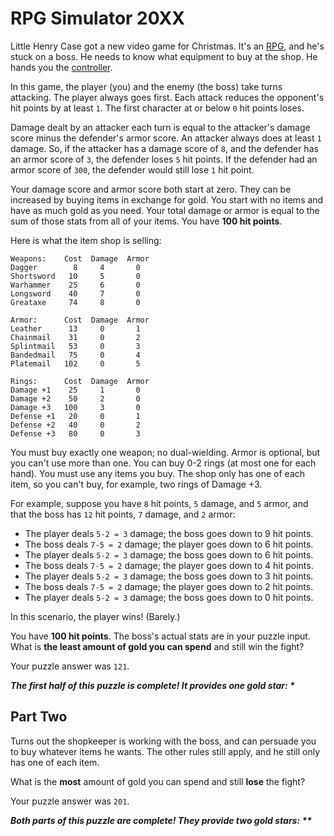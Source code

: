 # RPG Simulator 20XX

Little Henry Case got a new video game for Christmas. It's
an [RPG](https://en.wikipedia.org/wiki/Role-playing_video_game), and he's stuck on a boss. He needs to know what
equipment to buy at the shop. He hands you the [controller](https://en.wikipedia.org/wiki/Game_controller).

In this game, the player (you) and the enemy (the boss) take turns attacking. The player always goes first. Each attack
reduces the opponent's hit points by at least `1`. The first character at or below `0` hit points loses.

Damage dealt by an attacker each turn is equal to the attacker's damage score minus the defender's armor score. An
attacker always does at least `1` damage. So, if the attacker has a damage score of `8`, and the defender has an armor
score of `3`, the defender loses `5` hit points. If the defender had an armor score of `300`, the defender would still
lose `1` hit point.

Your damage score and armor score both start at zero. They can be increased by buying items in exchange for gold. You
start with no items and have as much gold as you need. Your total damage or armor is equal to the sum of those stats
from all of your items. You have **100 hit points**.

Here is what the item shop is selling:

```
Weapons:    Cost  Damage  Armor
Dagger        8     4       0
Shortsword   10     5       0
Warhammer    25     6       0
Longsword    40     7       0
Greataxe     74     8       0

Armor:      Cost  Damage  Armor
Leather      13     0       1
Chainmail    31     0       2
Splintmail   53     0       3
Bandedmail   75     0       4
Platemail   102     0       5

Rings:      Cost  Damage  Armor
Damage +1    25     1       0
Damage +2    50     2       0
Damage +3   100     3       0
Defense +1   20     0       1
Defense +2   40     0       2
Defense +3   80     0       3
```

You must buy exactly one weapon; no dual-wielding. Armor is optional, but you can't use more than one. You can buy 0-2
rings (at most one for each hand). You must use any items you buy. The shop only has one of each item, so you can't buy,
for example, two rings of Damage +3.

For example, suppose you have `8` hit points, `5` damage, and `5` armor, and that the boss has `12` hit points, `7`
damage, and `2` armor:

- The player deals `5-2 = 3` damage; the boss goes down to 9 hit points.
- The boss deals `7-5 = 2` damage; the player goes down to 6 hit points.
- The player deals `5-2 = 3` damage; the boss goes down to 6 hit points.
- The boss deals `7-5 = 2` damage; the player goes down to 4 hit points.
- The player deals `5-2 = 3` damage; the boss goes down to 3 hit points.
- The boss deals `7-5 = 2` damage; the player goes down to 2 hit points.
- The player deals `5-2 = 3` damage; the boss goes down to 0 hit points.

In this scenario, the player wins! (Barely.)

You have **100 hit points**. The boss's actual stats are in your puzzle input. What is **the least amount of gold you
can spend** and still win the fight?

Your puzzle answer was `121`.

*__The first half of this puzzle is complete! It provides one gold star: *__*

## Part Two

Turns out the shopkeeper is working with the boss, and can persuade you to buy whatever items he wants. The other rules
still apply, and he still only has one of each item.

What is the **most** amount of gold you can spend and still **lose** the fight?

Your puzzle answer was `201`.

*__Both parts of this puzzle are complete! They provide two gold stars: **__*
